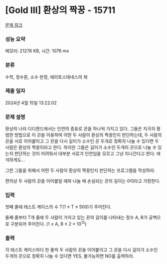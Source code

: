 # [Gold III] 환상의 짝꿍 - 15711 

[문제 링크](https://www.acmicpc.net/problem/15711) 

### 성능 요약

메모리: 21276 KB, 시간: 1076 ms

### 분류

수학, 정수론, 소수 판정, 에라토스테네스의 체

### 제출 일자

2024년 4월 15일 13:22:02

### 문제 설명

<p>환상의 나라 디디랜드에서는 인연의 증표로 끈을 하나씩 가지고 있다. 그들은 지극히 평범한 방법으로 이 끈을 이용하여 어떤 두 사람이 환상의 짝꿍인지 판단하는데, 두 사람의 끈을 서로 이어붙이고 그 끈을 다시 길이가 소수인 끈 두개로 정확히 나눌 수 있다면 두 사람은 환상의 짝꿍이라고 한다. 하지만 그들은 길이가 소수인 두개의 끈으로 나눌 수 있는지 판단하는 것이 어려워서 대부분 서로가 인연임을 모르고 그냥 지나간다고 한다. 애석하게도...</p>

<p>그런 그들을 위해서 어떤 두 사람이 환상의 짝꿍인지 판단하는 프로그램을 작성하라.</p>

<p>편의상 두 사람의 끈을 이어붙일 때와 나눌 때 손실되는 끈의 길이는 0이라고 가정한다.</p>

### 입력 

 <p>첫째 줄에 테스트 케이스의 수 T(1 ≤ T ≤ 500)가 주어진다.</p>

<p>둘째 줄부터 T개 줄에 두 사람이 가지고 있는 끈의 길이를 나타내는 정수 A, B가 공백으로 구분되어 주어진다. (1 ≤ A, B ≤ 2 × 10<sup>12</sup>)</p>

### 출력 

 <p>각 테스트 케이스마다 한 줄씩 두 사람의 끈을 이어붙이고 그 끈을 다시 길이가 소수인 두개의 끈으로 정확히 나눌 수 있다면 YES, 불가능하면 NO를 출력하라.</p>

